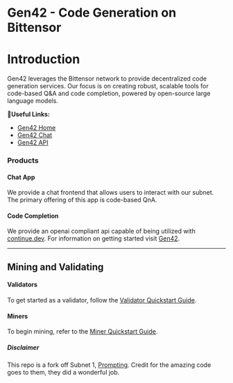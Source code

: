 # **Gen42 - Code Generation on Bittensor** <!-- omit in toc -->

<!-- ### Decentralizing Code Generation  -->

<!-- [Discord](https://discord.gg/code) • [Network](https://taostats.io/) • [Research](https://bittensor.com/whitepaper) -->

<!-- </div> -->

<!-- --- -->

# Introduction

Gen42 leverages the Bittensor network to provide decentralized code generation services. Our focus is on creating robust, scalable tools for code-based Q&A and code completion, powered by open-source large language models.

:link:**Useful Links:** <br>

- [Gen42 Home](https://www.gen42.ai)
- [Gen42 Chat](https://chat.gen42.ai)
- [Gen42 API](http://api.gen42.ai)


### Products

#### Chat App

We provide a chat frontend that allows users to interact with our subnet. The primary offering of this app is code-based QnA.

#### Code Completion
<!-- 
Code completion has exploded in recent years, tools like [Github Copilot](https://github.com/features/copilot) are extremely popular but lack in some manners.  -->

<!-- Our subnet aims to compete with Copilot by offering code completion hosted on Bittensor through [Continue.dev](https://continue.dev/). Unlike Copilot we will not be relying on OpenAI. Our miners will be running open-source code-focused LLMs which have proven to be faster and smarter than the product Copilot uses (GPT Codex).  -->

<!-- With an unoptimized miner we have already found that  -->

We provide an openai compliant api capable of being utilized with [continue.dev](https://continue.dev/). For information on getting started visit [Gen42](https://www.gen42.ai). 

---


## Mining and Validating

#### Validators

To get started as a validator, follow the [Validator Quickstart Guide](./docs/validators/quickstart.md).

#### Miners

To begin mining, refer to the [Miner Quickstart Guide](./docs/miners/quickstart.md).



##### Disclaimer

This repo is a fork off Subnet 1, [Prompting](https://github.com/macrocosm-os/prompting/tree/main). Credit for the amazing code goes to them, they did a wonderful job.